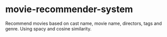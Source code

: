 # movie-recommender-system
Recommend movies based on cast name, movie name, directors, tags and genre. Using spacy  and cosine similarity. 
